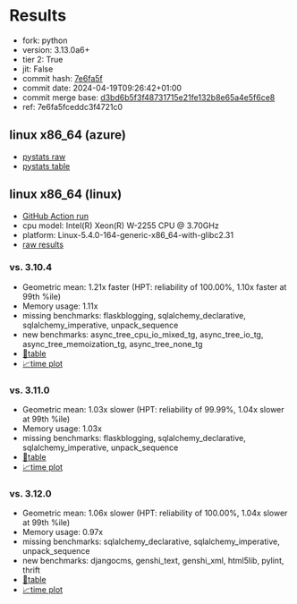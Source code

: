 # Results

- fork: python
- version: 3.13.0a6+
- tier 2: True
- jit: False
- commit hash: [7e6fa5f](https://github.com/python/cpython/commit/7e6fa5f)
- commit date: 2024-04-19T09:26:42+01:00
- commit merge base: [d3bd6b5f3f48731715e21fe132b8e65a4e5f6ce8](https://github.com/python/cpython/commit/d3bd6b5f3f48731715e21fe132b8e65a4e5f6ce8)
- ref: 7e6fa5fceddc3f4721c0

## linux x86_64 (azure)

- [pystats raw](bm-20240419-azure-x86_64-python-7e6fa5fceddc3f4721c0-3.13.0a6%2B-7e6fa5f-pystats.json)
- [pystats table](bm-20240419-azure-x86_64-python-7e6fa5fceddc3f4721c0-3.13.0a6%2B-7e6fa5f-pystats.md)

## linux x86_64 (linux)

- [GitHub Action run](https://github.com/faster-cpython/benchmarking/actions/runs/8750858653)
- cpu model: Intel(R) Xeon(R) W-2255 CPU @ 3.70GHz
- platform: Linux-5.4.0-164-generic-x86_64-with-glibc2.31
- [raw results](bm-20240419-linux-x86_64-python-7e6fa5fceddc3f4721c0-3.13.0a6%2B-7e6fa5f.json)

### vs. 3.10.4

- Geometric mean: 1.21x faster (HPT: reliability of 100.00%, 1.10x faster at 99th %ile)
- Memory usage: 1.11x
- missing benchmarks: flaskblogging, sqlalchemy_declarative, sqlalchemy_imperative, unpack_sequence
- new benchmarks: async_tree_cpu_io_mixed_tg, async_tree_io_tg, async_tree_memoization_tg, async_tree_none_tg
- [📄table](bm-20240419-linux-x86_64-python-7e6fa5fceddc3f4721c0-3.13.0a6%2B-7e6fa5f-vs-3.10.4.md)
- [📈time plot](bm-20240419-linux-x86_64-python-7e6fa5fceddc3f4721c0-3.13.0a6%2B-7e6fa5f-vs-3.10.4.png)

### vs. 3.11.0

- Geometric mean: 1.03x slower (HPT: reliability of 99.99%, 1.04x slower at 99th %ile)
- Memory usage: 1.03x
- missing benchmarks: flaskblogging, sqlalchemy_declarative, sqlalchemy_imperative, unpack_sequence
- [📄table](bm-20240419-linux-x86_64-python-7e6fa5fceddc3f4721c0-3.13.0a6%2B-7e6fa5f-vs-3.11.0.md)
- [📈time plot](bm-20240419-linux-x86_64-python-7e6fa5fceddc3f4721c0-3.13.0a6%2B-7e6fa5f-vs-3.11.0.png)

### vs. 3.12.0

- Geometric mean: 1.06x slower (HPT: reliability of 100.00%, 1.04x slower at 99th %ile)
- Memory usage: 0.97x
- missing benchmarks: sqlalchemy_declarative, sqlalchemy_imperative, unpack_sequence
- new benchmarks: djangocms, genshi_text, genshi_xml, html5lib, pylint, thrift
- [📄table](bm-20240419-linux-x86_64-python-7e6fa5fceddc3f4721c0-3.13.0a6%2B-7e6fa5f-vs-3.12.0.md)
- [📈time plot](bm-20240419-linux-x86_64-python-7e6fa5fceddc3f4721c0-3.13.0a6%2B-7e6fa5f-vs-3.12.0.png)

